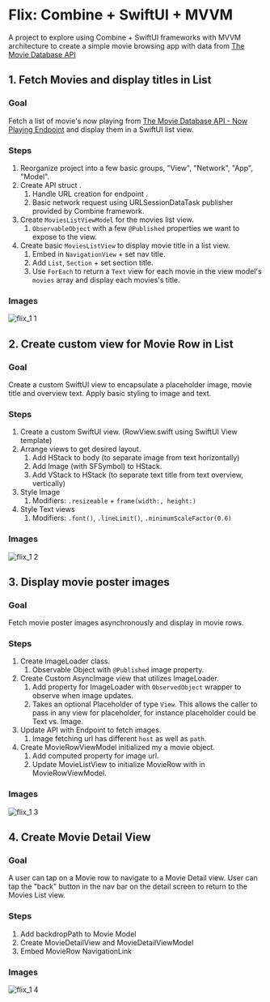 # Flix: Combine + SwiftUI + MVVM
A project to explore using Combine + SwiftUI frameworks with MVVM architecture to create a simple movie browsing app with data from [The Movie Database API](https://developers.themoviedb.org/3/getting-started/introduction)

## 1. Fetch Movies and display titles in List
### Goal
Fetch a list of movie's now playing from [The Movie Database API - Now Playing Endpoint](https://developers.themoviedb.org/3/movies/get-now-playing) and display them in a SwiftUI list view.

### Steps
1. Reorganize project into a few basic groups, "View", "Network", "App", "Model".
1. Create API struct .
   1. Handle URL creation for endpoint .
   1. Basic network request using URLSessionDataTask publisher provided by Combine framework.
1. Create `MoviesListViewModel` for the movies list view.
   1. `ObservableObject` with a few `@Published` properties we want to expose to the view.
1. Create basic `MoviesListView` to display movie title in a list view.
   1. Embed in `NavigationView` + set nav title.
   1. Add `List`, `Section` + set section title.
   1. Use `ForEach` to return a `Text` view for each movie in the view model's `movies` array and display each movies's title.

### Images
![flix_1 1](https://user-images.githubusercontent.com/11927517/79384844-76f80900-7f1c-11ea-9cf0-3bab4c084ef3.gif)

## 2. Create custom view for Movie Row in List
### Goal
Create a custom SwiftUI view to encapsulate a placeholder image, movie title and overview text. Apply basic styling to image and text.

### Steps
1. Create a custom SwiftUI view. (RowView.swift using SwiftUI View template)
1. Arrange views to get desired layout.
   1. Add HStack to body (to separate image from text horizontally)
   1. Add Image (with SFSymbol) to HStack.
   1. Add VStack to HStack (to separate text title from text overview, vertically)
1. Style Image
   1. Modifiers: `.resizeable` + `frame(width:, height:)`
1. Style Text views
   1. Modifiers: `.font()`, `.lineLimit()`, `.minimumScaleFactor(0.6)`

### Images
![flix_1 2](https://user-images.githubusercontent.com/11927517/79396200-3609ef80-7f30-11ea-88bf-7f6abb9cf08c.gif)

## 3. Display movie poster images
### Goal
Fetch movie poster images asynchronously and display in movie rows.

### Steps
1. Create ImageLoader class.
   1. Observable Object with `@Published` image property.
1. Create Custom AsyncImage view that utilizes ImageLoader.
   1. Add property for ImageLoader with `ObservedObject` wrapper to observe when image updates.
   1. Takes an optional Placeholder of type `View`. This allows the caller to pass in any view for placeholder, for instance placeholder could be Text vs. Image.
1. Update API with Endpoint to fetch images.
   1. Image fetching url has different `host` as well as `path`.
1. Create MovieRowViewModel initialized my a movie object.
   1. Add computed property for image url.
   1. Update MovieListView to initialize MovieRow with in MovieRowViewModel.

### Images
![flix_1 3](https://user-images.githubusercontent.com/11927517/79494526-031b3680-7fd8-11ea-813b-eea89e7c7930.gif)

## 4. Create Movie Detail View
### Goal
A user can tap on a Movie row to navigate to a Movie Detail view. User can tap the "back" button in the nav bar on the detail screen to return to the Movies List view.

### Steps
1. Add backdropPath to Movie Model
1. Create MovieDetailView and MovieDetailViewModel
1. Embed MovieRow NavigationLink

### Images
![flix_1 4](https://user-images.githubusercontent.com/11927517/79503828-ad9a5600-7fe6-11ea-8d07-3df4f078d30b.gif)
